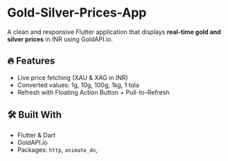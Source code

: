 # Gold-Silver-Prices-App
A clean and responsive Flutter application that displays **real-time gold and silver prices** in INR using GoldAPI.io.

## 🔥 Features
- Live price fetching (XAU & XAG in INR)
- Converted values: 1g, 10g, 100g, 1kg, 1 tola
- Refresh with Floating Action Button + Pull-to-Refresh

## 🛠 Built With
- Flutter & Dart
- GoldAPI.io
- Packages: `http`, `animate_do`,
